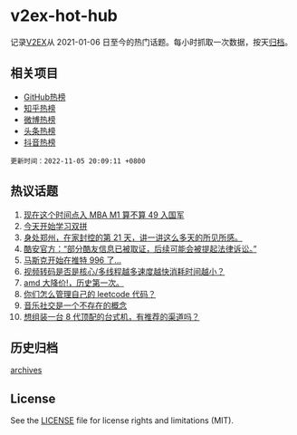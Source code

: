 # v2ex-hot-hub

 记录[V2EX](https://www.v2ex.com/)从 2021-01-06 日至今的热门话题。每小时抓取一次数据，按天[归档](archives)。
 
 ## 相关项目

- [GitHub热榜](https://github.com/lonnyzhang423/github-hot-hub)
- [知乎热榜](https://github.com/lonnyzhang423/zhihu-hot-hub)
- [微博热榜](https://github.com/lonnyzhang423/weibo-hot-hub)
- [头条热榜](https://github.com/lonnyzhang423/toutiao-hot-hub)
- [抖音热榜](https://github.com/lonnyzhang423/douyin-hot-hub)


 `更新时间：2022-11-05 20:09:11 +0800`

## 热议话题

1. [现在这个时间点入 MBA M1 算不算 49 入国军](https://www.v2ex.com/t/892864)
1. [今天开始学习双拼](https://www.v2ex.com/t/892873)
1. [身处郑州，在家封控的第 21 天，讲一讲这么多天的所见所感。](https://www.v2ex.com/t/892933)
1. [酷安官方：“部分酷友信息已被取证，后续可能会被提起法律诉讼。”](https://www.v2ex.com/t/892874)
1. [马斯克开始在推特 996 了…](https://www.v2ex.com/t/892844)
1. [视频转码是否是核心/多线程越多速度越快消耗时间越小？](https://www.v2ex.com/t/892812)
1. [amd 大降价!，历史第一次。](https://www.v2ex.com/t/892780)
1. [你们怎么管理自己的 leetcode 代码？](https://www.v2ex.com/t/892824)
1. [音乐社交是一个不存在的概念](https://www.v2ex.com/t/892779)
1. [想组装一台 8 代顶配的台式机，有推荐的渠道吗？](https://www.v2ex.com/t/892870)

## 历史归档

[archives](archives)

## License

See the [LICENSE](LICENSE) file for license rights and limitations (MIT).

